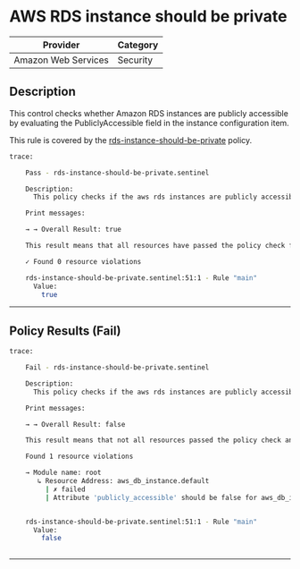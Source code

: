 # AWS RDS instance should be private

| Provider            | Category     |
|---------------------|--------------|
| Amazon Web Services | Security     |

## Description

This control checks whether Amazon RDS instances are publicly accessible by evaluating the PubliclyAccessible field in the instance configuration item.

This rule is covered by the [rds-instance-should-be-private](https://github.com/hashicorp/policy-library-NIST-Policy-Set-for-AWS-Terraform/blob/main/policies/rds/rds-instance-should-be-private.sentinel) policy.

```bash
trace:

    Pass - rds-instance-should-be-private.sentinel

    Description:
      This policy checks if the aws rds instances are publicly accessible

    Print messages:

    → → Overall Result: true

    This result means that all resources have passed the policy check for the policy rds-instance-should-be-private.

    ✓ Found 0 resource violations

    rds-instance-should-be-private.sentinel:51:1 - Rule "main"
      Value:
        true

```

---

## Policy Results (Fail)
```bash
trace:

    Fail - rds-instance-should-be-private.sentinel

    Description:
      This policy checks if the aws rds instances are publicly accessible

    Print messages:

    → → Overall Result: false

    This result means that not all resources passed the policy check and the protected behavior is not allowed for the policy rds-instance-should-be-private.

    Found 1 resource violations

    → Module name: root
       ↳ Resource Address: aws_db_instance.default
         | ✗ failed
         | Attribute 'publicly_accessible' should be false for aws_db_instance resource. Refer to https://docs.aws.amazon.com/securityhub/latest/userguide/rds-controls.html#rds-2 for more details.


    rds-instance-should-be-private.sentinel:51:1 - Rule "main"
      Value:
        false
        
```

---